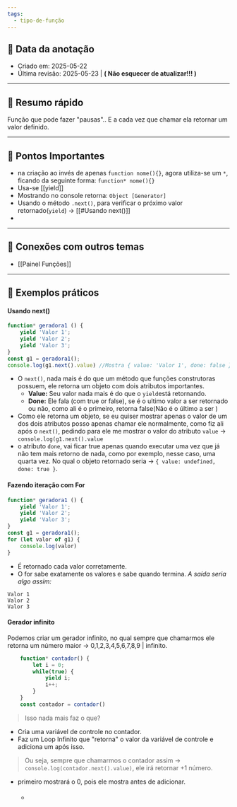 ```yaml
---
tags:
  - tipo-de-função
---
```

	

## 📅 Data da anotação
- Criado em: 2025-05-22
- Última revisão: 2025-05-23 | **( Não esquecer de atualizar!!! )**

---

## 🧠 Resumo rápido
Função que pode fazer "pausas".. E a cada vez que chamar ela retornar um valor definido.

---

## 📌 Pontos Importantes
- na criação ao invés de apenas `function nome(){}`, agora utiliza-se um `*`, ficando da seguinte forma: `function* nome(){}`
- Usa-se [[yield]]
- Mostrando no console retorna: `Object [Generator]`
- Usando o método `.next()`, para  verificar o próximo valor retornado(`yield`) -> [[#Usando next()]]
- 

---

## 🧩 Conexões com outros temas
- [[Painel Funções]]

---

## 📖 Exemplos práticos
#### Usando next()
```js
function* geradora1 () {
	yield 'Valor 1';
	yield 'Valor 2';
	yield 'Valor 3';
}
const g1 = geradora1();
console.log(g1.next().value) //Mostra { value: 'Valor 1', done: false }
```
- O `next()`, nada mais é do que um método que funções construtoras possuem, ele retorna um objeto com dois atributos importantes.
	- **Value:** Seu valor nada mais é do que o `yield`está retornando.
	- **Done:** Ele fala (com true or false), se é o ultimo valor a ser retornado ou não, como ali é o primeiro, retorna false(Não é o último a ser )
- Como ele retorna um objeto, se eu quiser mostrar apenas o valor de um dos dois atributos posso apenas chamar ele normalmente, como fiz ali após o `next()`, pedindo para ele me mostrar o valor do atributo `value` -> `console.log(g1.next().value`
- o atributo `done`, vai ficar true apenas quando executar uma vez que já não tem mais retorno de nada, como por exemplo, nesse caso, uma quarta vez. No qual o objeto retornado seria -> `{ value: undefined, done: true }`.

#### Fazendo iteração com For
```js
function* geradora1 () {
	yield 'Valor 1';
	yield 'Valor 2';
	yield 'Valor 3';
}
const g1 = geradora1();
for (let valor of g1) {
	console.log(valor)
}
```
- É retornado cada valor corretamente.
- O for sabe exatamente os valores e sabe quando termina.
*A saída seria algo assim:*
```node
Valor 1
Valor 2
Valor 3
```

#### Gerador infinito
Podemos criar um gerador infinito, no qual sempre que chamarmos ele retorna um número maior -> 0,1,2,3,4,5,6,7,8,9 | infinito.
```js
	function* contador() {
		let i = 0;
		while(true) {
			yield i;
			i++;
		}
	}
	const contador = contador()
```
> Isso nada mais faz o que?
- Cria uma variável de controle no contador.
- Faz um Loop Infinito que "retorna" o valor da variável de controle e adiciona um após isso.

> Ou seja, sempre que chamarmos o contador assim -> `console.log(contador.next().value)`, ele irá retornar +1 número. 

- primeiro mostrará o 0, pois ele mostra antes de adicionar. 
	- ####